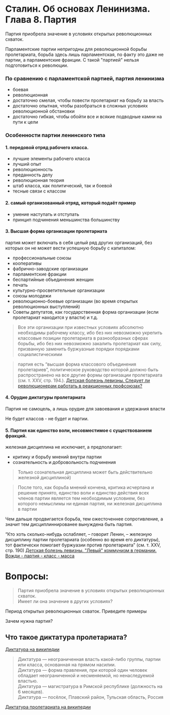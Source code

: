 # Сталин. Об основах Ленинизма. Глава 8. Партия

Партия приобрела значение в условиях открытых революционных схваток.  
  
Парламентские партии непригодны для революционной борьбы пролетариата, борьба здесь лишь парламентская, по факту это даже не партии, а парламентские фракции. С такой "партией" нельзя подготовиться к революции.

### По сравнению с парламентской партией, партия ленинизма
- боевая
- революционная
- достаточно смелая, чтобы повести пролетариат на борьбу за власть
- достаточно опытная, чтобы разобраться в сложных условиях революционной обстановки
- достаточно гибкая, чтобы обойти все и всякие подводные камни на пути к цели

### Особенности партии ленинского типа

#### 1. передовой отряд рабочего класса.
- лучшие элементы рабочего класса
- лучший опыт
- революционность
- преданность делу
- революционная теория
- штаб класса, как политический, так и боевой
- тесные связи с классом

#### 2. самый организованный отряд, который подаёт пример
- умение наступать и отступать
- принцип подчинения меньшинства большинству

#### 3. Высшая форма организации пролетариата
партия может включать в себя целый ряд других организаций, без которых он не может вести успешную борьбу с капиталом: 
- профессиональные союзы
- кооперативы
- фабрично-заводские организации
- парламентские фракции
- беспартийные объединения женщин
- печать
- культурно-просветительные организации
- союзы молодежи
- революционно-боевые организации (во время открытых революционных выступлений)
- Советы депутатов, как государственная форма организации (если пролетариат находится у власти) 
и т.д. 

> Все эти организации при известных условиях абсолютно необходимы рабочему классу, ибо без них невозможно укрепить классовые позиции пролетариата в разнообразных сферах борьбы, ибо без них невозможно закалить пролетариат как силу, призванную заменить буржуазные порядки порядками социалистическими

> партия есть “высшая форма классового объединения пролетариев”, политическое руководство которой должно быть распространено на все другие формы организации пролетариата (см. т. XXV, стр. 194.).
[Детская болезнь левизны. Следует ли революционерам работать в реакционных профсоюзах?](https://www.marxists.org/russkij/lenin/1920/leftwing/07.htm)

#### 4. Орудие диктатуры пролетариата

Партия не самоцель, а лишь орудие для завоевания и удержания власти

Не будет классов - не будет и партии.

#### 5. Партия как единство воли, несовместимое с существованием фракций.
железная дисциплина не исключает, а предполагает: 
- критику и борьбу мнений внутри партии
- сознательность и добровольность подчинения 

> Только сознательная дисциплина может быть действительно железной дисциплиной) 

> После того, как борьба мнений кончена, критика исчерпана и решение принято, единство воли и единство действия всех членов партии является тем необходимым условием, без которого немыслимы ни единая партия, ни железная дисциплина в партии

Чем дальше продвигается борьба, тем ожесточеннее сопротивление, а значит тем дисциплиннированее вынуждена быть партия.

“Кто хоть сколько-нибудь ослабляет, – говорит Ленин, – железную дисциплину партии пролетариата (особенно во время его диктатуры), тот фактически помогает буржуазии против пролетариата” (см. т. XXV, стр. 190)
[Детская болезнь левизны. "Левый" коммунизм в германии. Вожди - партия - класс - масса](https://www.marxists.org/russkij/lenin/1920/leftwing/06.htm)


# Вопросы:

> Партия приобрела значение в условиях открытых революционных схваток.  
Имеет ли она значение в других условиях? 

Период открытых революционных схваток. Приведите примеры

Зачем нужна партия?

## Что такое диктатура пролетариата?

[Диктатура на википедии](https://ru.wikipedia.org/wiki/%D0%94%D0%B8%D0%BA%D1%82%D0%B0%D1%82%D1%83%D1%80%D0%B0_(%D0%B7%D0%BD%D0%B0%D1%87%D0%B5%D0%BD%D0%B8%D1%8F))
> Диктатура — неограниченная власть какой-либо группы, партии или класса, основанная на прямом насилии.  
> Диктатура — форма правления, при которой один человек обладает неограниченной и несменяемой, но ненаследуемой властью.  
> Диктатура — магистратура в Римской республике (должность на 6 месяцев).  
> Диктатура — посёлок, Плавский район, Тульская область, Россия  

[Диктатура пролетариата на википедии](https://ru.wikipedia.org/wiki/%D0%94%D0%B8%D0%BA%D1%82%D0%B0%D1%82%D1%83%D1%80%D0%B0_%D0%BF%D1%80%D0%BE%D0%BB%D0%B5%D1%82%D0%B0%D1%80%D0%B8%D0%B0%D1%82%D0%B0#cite_note-1)